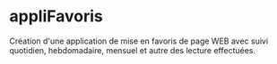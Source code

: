 # appliFavoris

Création d'une application de mise en favoris de page WEB avec suivi quotidien, hebdomadaire, mensuel et autre des lecture effectuées.
